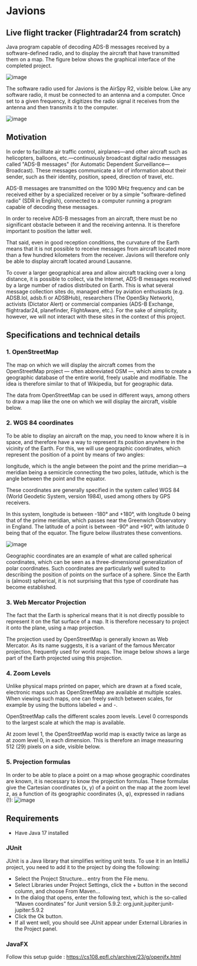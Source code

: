 # Javions
## Live flight tracker (Flightradar24 from scratch)

Java program capable of decoding ADS-B messages received by a software-defined radio, and to display the aircraft that have transmitted them on a map. The figure below shows the graphical interface of the completed project.

![image](https://github.com/user-attachments/assets/154b3218-2260-4660-bfe4-4d74b85d124d)

The software radio used for Javions is the AirSpy R2, visible below. Like any software radio, it must be connected to an antenna and a computer. Once set to a given frequency, it digitizes the radio signal it receives from the antenna and then transmits it to the computer.

![image](https://github.com/user-attachments/assets/d0c69e74-95ce-43ce-a4ee-0f6e15263279)

## Motivation
In order to facilitate air traffic control, airplanes—and other aircraft such as helicopters, balloons, etc.—continuously broadcast digital radio messages called "ADS-B messages" (for Automatic Dependent Surveillance—Broadcast). These messages communicate a lot of information about their sender, such as their identity, position, speed, direction of travel, etc.

ADS-B messages are transmitted on the 1090 MHz frequency and can be received either by a specialized receiver or by a simple "software-defined radio" (SDR in English), connected to a computer running a program capable of decoding these messages.

In order to receive ADS-B messages from an aircraft, there must be no significant obstacle between it and the receiving antenna. It is therefore important to position the latter well.

That said, even in good reception conditions, the curvature of the Earth means that it is not possible to receive messages from aircraft located more than a few hundred kilometers from the receiver. Javions will therefore only be able to display aircraft located around Lausanne.

To cover a larger geographical area and allow aircraft tracking over a long distance, it is possible to collect, via the Internet, ADS-B messages received by a large number of radios distributed on Earth. This is what several message collection sites do, managed either by aviation enthusiasts (e.g. ADSB.lol, adsb.fi or ADSBHub), researchers (The OpenSky Network), activists (Dictator Alert) or commercial companies (ADS-B Exchange, flightradar24, planefinder, FlightAware, etc.). For the sake of simplicity, however, we will not interact with these sites in the context of this project.

## Specifications and technical details
### 1. OpenStreetMap
The map on which we will display the aircraft comes from the OpenStreetMap project — often abbreviated OSM —, which aims to create a geographic database of the entire world, freely usable and modifiable. The idea is therefore similar to that of Wikipedia, but for geographic data.

The data from OpenStreetMap can be used in different ways, among others to draw a map like the one on which we will display the aircraft, visible below.

### 2. WGS 84 coordinates
To be able to display an aircraft on the map, you need to know where it is in space, and therefore have a way to represent its position anywhere in the vicinity of the Earth. For this, we will use geographic coordinates, which represent the position of a point by means of two angles:

longitude, which is the angle between the point and the prime meridian—a meridian being a semicircle connecting the two poles,
latitude, which is the angle between the point and the equator.

These coordinates are generally specified in the system called WGS 84 (World Geodetic System, version 1984), used among others by GPS receivers.

In this system, longitude is between -180° and +180°, with longitude 0 being that of the prime meridian, which passes near the Greenwich Observatory in England. The latitude of a point is between -90° and +90°, with latitude 0 being that of the equator. The figure below illustrates these conventions.

![image](https://github.com/user-attachments/assets/54a1d7eb-1022-4e75-af98-14dfb1e64d37)

Geographic coordinates are an example of what are called spherical coordinates, which can be seen as a three-dimensional generalization of polar coordinates. Such coordinates are particularly well suited to describing the position of points on the surface of a sphere. Since the Earth is (almost) spherical, it is not surprising that this type of coordinate has become established.

### 3. Web Mercator Projection
The fact that the Earth is spherical means that it is not directly possible to represent it on the flat surface of a map. It is therefore necessary to project it onto the plane, using a map projection.

The projection used by OpenStreetMap is generally known as Web Mercator. As its name suggests, it is a variant of the famous Mercator projection, frequently used for world maps. The image below shows a large part of the Earth projected using this projection.

### 4. Zoom Levels
Unlike physical maps printed on paper, which are drawn at a fixed scale, electronic maps such as OpenStreetMap are available at multiple scales. When viewing such maps, one can freely switch between scales, for example by using the buttons labeled + and -.

OpenStreetMap calls the different scales zoom levels. Level 0 corresponds to the largest scale at which the map is available.

At zoom level 1, the OpenStreetMap world map is exactly twice as large as at zoom level 0, in each dimension. This is therefore an image measuring 512 (29) pixels on a side, visible below.

### 5. Projection formulas
In order to be able to place a point on a map whose geographic coordinates are known, it is necessary to know the projection formulas. These formulas give the Cartesian coordinates (x, y) of a point on the map at the zoom level z, as a function of its geographic coordinates (λ, φ), expressed in radians (!):
![image](https://github.com/user-attachments/assets/9252bea8-577f-4236-843b-c09f656c41a4)

## Requirements
- Have Java 17 installed
### JUnit
JUnit is a Java library that simplifies writing unit tests. To use it in an IntelliJ project, you need to add it to the project by doing the following:

- Select the Project Structure… entry from the File menu.
- Select Libraries under Project Settings, click the + button in the second column, and choose From Maven…
- In the dialog that opens, enter the following text, which is the so-called “Maven coordinates” for Junit version 5.9.2: org.junit.jupiter:junit-jupiter:5.9.2
- Click the Ok button.
- If all went well, you should see JUnit appear under External Libraries in the Project panel.

### JavaFX
Follow this setup guide : https://cs108.epfl.ch/archive/23/g/openjfx.html
